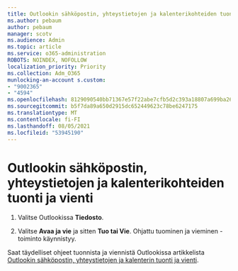 ```yaml
---
title: Outlookin sähköpostin, yhteystietojen ja kalenterikohteiden tuonti ja vienti
ms.author: pebaum
author: pebaum
manager: scotv
ms.audience: Admin
ms.topic: article
ms.service: o365-administration
ROBOTS: NOINDEX, NOFOLLOW
localization_priority: Priority
ms.collection: Adm_O365
munlocking-an-account s.custom:
- "9002365"
- "4594"
ms.openlocfilehash: 8129090540bb71367e57f22abe7cfb5d2c393a18807a699ba26440928a87fbe7
ms.sourcegitcommit: b5f7da89a650d2915dc652449623c78be6247175
ms.translationtype: MT
ms.contentlocale: fi-FI
ms.lasthandoff: 08/05/2021
ms.locfileid: "53945190"
---
```

# <a name="import-and-export-outlook-email-contacts-and-calendar-items"></a>Outlookin sähköpostin, yhteystietojen ja kalenterikohteiden tuonti ja vienti

1. Valitse Outlookissa **Tiedosto**.

2. Valitse **Avaa ja vie** ja sitten **Tuo tai Vie**. Ohjattu tuominen ja vieminen -toiminto käynnistyy.

Saat täydelliset ohjeet tuonnista ja viennistä Outlookissa artikkelista [Outlookin sähköpostin, yhteystietojen ja kalenterin tuonti ja vienti](https://support.office.com/article/import-and-export-outlook-email-contacts-and-calendar-92577192-3881-4502-b79d-c3bbada6c8ef).

